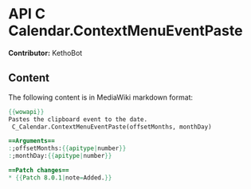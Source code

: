 # API C Calendar.ContextMenuEventPaste

**Contributor:** KethoBot

## Content

The following content is in MediaWiki markdown format:

```mediawiki
{{wowapi}}
Pastes the clipboard event to the date.
 C_Calendar.ContextMenuEventPaste(offsetMonths, monthDay)

==Arguments==
:;offsetMonths:{{apitype|number}}
:;monthDay:{{apitype|number}}

==Patch changes==
* {{Patch 8.0.1|note=Added.}}
```